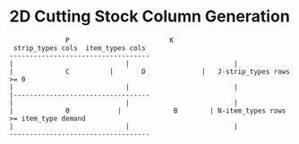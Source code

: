 # 2D Cutting Stock Column Generation

				  P				      		K  
	 strip_types cols  item_types cols  
	-----------------------------------  
	|						     |    						|  
	|			  C		     |       D   			|	J-strip_types rows >= 0  
	|						     |				    		|
	|---------------------------------- 
	|						     |				    		|  
	|			  0			   |			 B 	  	  |	N-item_types rows >= item_type demand  
	|						     |						    |  
	----------------------------------- 
